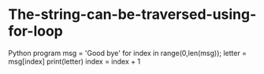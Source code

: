 # The-string-can-be-traversed-using-for-loop  

Python program
    msg = 'Good bye'
    for index in range(0,len(msg));
         letter = msg[index]
         print(letter)
         index = index + 1    
